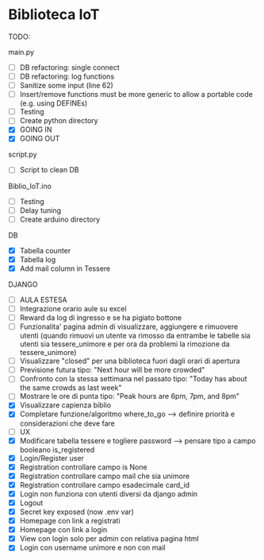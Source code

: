 # Biblioteca IoT


TODO:

main.py
- [ ] DB refactoring: single connect
- [ ] DB refactoring: log functions
- [ ] Sanitize some input (line 62)
- [ ] Insert/remove functions must be more generic to allow a portable code (e.g. using DEFINEs)
- [ ] Testing
- [ ] Create python directory
- [x] GOING IN
- [x] GOING OUT

script.py
- [ ] Script to clean DB 

Biblio_IoT.ino
- [ ] Testing
- [ ] Delay tuning
- [ ] Create arduino directory

DB
- [x] Tabella counter
- [x] Tabella log
- [x] Add mail column in Tessere

DJANGO
- [ ] AULA ESTESA
- [ ] Integrazione orario aule su excel
- [ ] Reward da log di ingresso e se ha pigiato bottone
- [ ] Funzionalita' pagina admin di visualizzare, aggiungere e rimuovere utenti (quando rimuovi un utente va rimosso da entrambe le tabelle sia utenti sia tessere_unimore e per ora da problemi la rimozione da tessere_unimore)
- [ ] Visualizzare "closed" per una biblioteca fuori dagli orari di apertura
- [ ] Previsione futura tipo: "Next hour will be more crowded"
- [ ] Confronto con la stessa settimana nel passato tipo: "Today has about the same crowds as last week"
- [ ] Mostrare le ore di punta tipo: "Peak hours are 6pm, 7pm, and 8pm"
- [x] Visualizzare capienza biblio
- [x] Completare funzione/algoritmo where_to_go --> definire priorità e considerazioni che deve fare
- [ ] UX
- [x] Modificare tabella tessere e togliere password --> pensare tipo a campo booleano is_registered
- [x] Login/Register user
- [x] Registration controllare campo is None
- [x] Registration controllare campo mail che sia unimore
- [x] Registration controllare campo esadecimale card_id 
- [x] Login non funziona con utenti diversi da django admin
- [x] Logout
- [x] Secret key exposed (now .env var)
- [x] Homepage con link a registrati 
- [x] Homepage con link a login
- [x] View con login solo per admin con relativa pagina html
- [x] Login con username unimore e non con mail